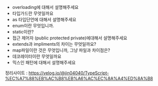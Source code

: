 - overloading에 대해서 설명해주세요
- 타입가드란 무엇일까요
- as 타입단언에 대해서 설명해주세요
- enum이란 무엇입니까.
- static이란?
- 접근 제어자 (public protected private)에대해서 설명해주세요
- extends과 impliments의 차이는 무엇일까요?
- map파일이란 것은 무엇입니까, 그냥 파일과 차이점은?
- 데코레이터이란 무엇일까요
- 믹스인 패턴에 대해서 설명해주세요

정리사이트 : https://velog.io/@jin04040/TypeScript-%EC%A7%88%EB%AC%B8%EB%A6%AC%EC%8A%A4%ED%8A%B8
